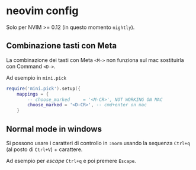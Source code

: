 # neovim config

Solo per NVIM >= 0.12 (in questo momento `nightly`).

## Combinazione tasti con Meta

La combinazione dei tasti con Meta `<M->` non funziona sul mac sostituirla con Command `<D->`.

Ad esempio in `mini.pick`

```lua
require('mini.pick').setup({
	mappings = {
		-- choose_marked     = '<M-CR>', NOT WORKING ON MAC
		choose_marked = '<D-CR>', -- cmd+enter on mac
	}
```

## Normal mode in windows

Si possono usare i caratteri di controllo in `:norm` usando la sequenza `Ctrl+q` (al posto di `Ctrl+V`) + carattere.

Ad esempio per _escape_ `Ctrl+q` e poi premere `Escape`.
